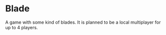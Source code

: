 # Blade

A game with some kind of blades. It is planned to be a local multiplayer for up to 4 players.